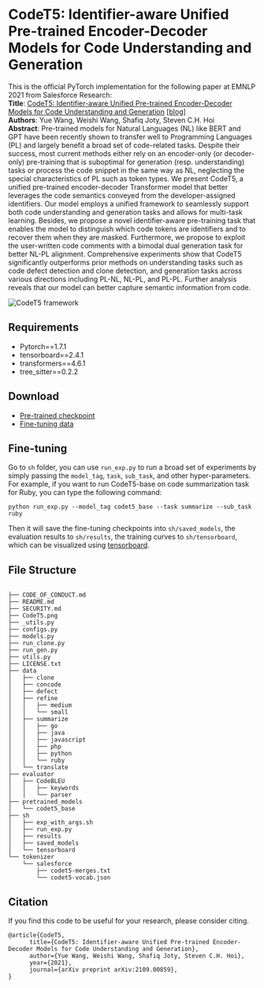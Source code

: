 # CodeT5: Identifier-aware Unified Pre-trained Encoder-Decoder Models for Code Understanding and Generation
This is the official PyTorch implementation for the following paper at EMNLP 2021 from Salesforce Research: \
**Title**: [CodeT5: Identifier-aware Unified Pre-trained Encoder-Decoder Models for Code Understanding and Generation](https://arxiv.org/pdf/2109.00859.pdf) [[blog]](https://blog.einstein.ai/codet5/) \
**Authors**: Yue Wang, Weishi Wang, Shafiq Joty, Steven C.H. Hoi \
**Abstract**: 
Pre-trained models for Natural Languages (NL) like BERT and GPT have been recently shown to transfer well to Programming Languages (PL) and largely benefit a broad set of code-related tasks. Despite their success, most current methods either rely on an encoder-only (or decoder-only) pre-training that is suboptimal for generation (resp. understanding) tasks or process the code snippet in the same way as NL, neglecting the special characteristics of PL such as token types. We present CodeT5, a unified pre-trained encoder-decoder Transformer model that better leverages the code semantics conveyed from the developer-assigned identifiers. Our model employs a unified framework to seamlessly support both code understanding and generation tasks and allows for multi-task learning. Besides, we propose a novel identifier-aware pre-training task that enables the model to distinguish which code tokens are identifiers and to recover them when they are masked. Furthermore, we propose to exploit the user-written code comments with a bimodal dual generation task for better NL-PL alignment. Comprehensive experiments show that CodeT5 significantly outperforms prior methods on understanding tasks such as code defect detection and clone detection, and generation tasks across various directions including PL-NL, NL-PL, and PL-PL. Further analysis reveals that our model can better capture semantic information from code. 

![CodeT5 framework](CodeT5.png)

## Requirements
* Pytorch==1.7.1
* tensorboard==2.4.1
* transformers==4.6.1
* tree_sitter==0.2.2 
 
## Download 
* [Pre-trained checkpoint](https://drive.google.com/drive/folders/1djlsk7ED8agTyWUe0aWeAbxIR5pzSvVo?usp=sharing)
* [Fine-tuning data](https://drive.google.com/drive/folders/1gcsiAg-SzPmPRcl3nxc4yA79nqcbnKIy?usp=sharing)

## Fine-tuning
Go to `sh` folder, you can use `run_exp.py` to run a broad set of experiments by simply passing the `model_tag`, `task`,  `sub_task`, and other hyper-parameters. 
For example, if you want to run CodeT5-base on code summarization task for Ruby, you can type the following command:
```
python run_exp.py --model_tag codet5_base --task summarize --sub_task ruby
```
Then it will save the fine-tuning checkpoints into `sh/saved_models`, the evaluation results to `sh/results`, the training curves to `sh/tensorboard`, which can be visualized using [tensorboard](https://pypi.org/project/tensorboard/).

## File Structure
```

├── CODE_OF_CONDUCT.md
├── README.md
├── SECURITY.md
├── CodeT5.png
├── _utils.py
├── configs.py
├── models.py
├── run_clone.py
├── run_gen.py
├── utils.py
├── LICENSE.txt
├── data
│   ├── clone
│   ├── concode
│   ├── defect
│   ├── refine
│   │   ├── medium
│   │   └── small
│   ├── summarize
│   │   ├── go
│   │   ├── java
│   │   ├── javascript
│   │   ├── php
│   │   ├── python
│   │   └── ruby
│   └── translate
├── evaluator
│   ├── CodeBLEU
│   │   ├── keywords
│   │   └── parser
├── pretrained_models
│   └── codet5_base
├── sh
│   ├── exp_with_args.sh
│   ├── run_exp.py
│   ├── results
│   ├── saved_models
│   └── tensorboard
└── tokenizer
    └── salesforce
        ├── codet5-merges.txt
        └── codet5-vocab.json    
```

## Citation
If you find this code to be useful for your research, please consider citing.
```
@article{CodeT5,
      title={CodeT5: Identifier-aware Unified Pre-trained Encoder-Decoder Models for Code Understanding and Generation}, 
      author={Yue Wang, Weishi Wang, Shafiq Joty, Steven C.H. Hoi},
      year={2021},
      journal={arXiv preprint arXiv:2109.00859},
}
```